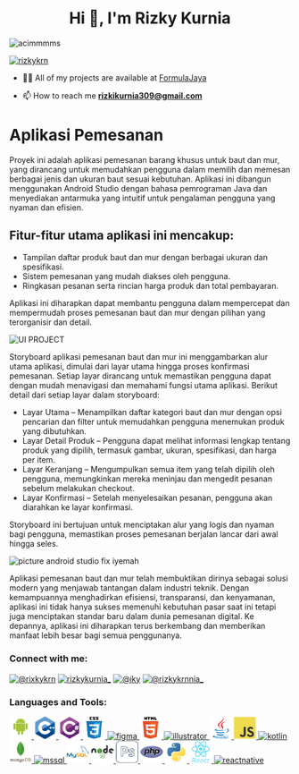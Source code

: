 <h1 align="center">Hi 👋, I'm Rizky Kurnia</h1>

<p align="left"> <img src="https://komarev.com/ghpvc/?username=acimmmms&label=Profile%20views&color=0e75b6&style=flat" alt="acimmmms" /> </p>
<p align="left"> <a href="https://twitter.com/rizkykrn" target="blank"><img src="https://img.shields.io/twitter/follow/rizkykrn?logo=twitter&style=for-the-badge" alt="rizkykrn" /></a> </p>

- 👨‍💻 All of my projects are available at [FormulaJaya](FormulaJaya)

- 📫 How to reach me **rizkikurnia309@gmail.com**



# Aplikasi Pemesanan

Proyek ini adalah aplikasi pemesanan barang khusus untuk baut dan mur,
yang dirancang untuk memudahkan pengguna dalam memilih dan memesan berbagai jenis dan ukuran baut sesuai kebutuhan. 
Aplikasi ini dibangun menggunakan Android Studio dengan bahasa pemrograman Java dan menyediakan antarmuka yang intuitif untuk pengalaman pengguna yang nyaman dan efisien.

## Fitur-fitur utama aplikasi ini mencakup: 

* Tampilan daftar produk baut dan mur dengan berbagai ukuran dan spesifikasi.
* Sistem pemesanan yang mudah diakses oleh pengguna.
* Ringkasan pesanan serta rincian harga produk dan total pembayaran.
  
Aplikasi ini diharapkan dapat membantu pengguna dalam mempercepat dan mempermudah proses pemesanan baut dan mur dengan pilihan yang terorganisir dan detail.




![UI PROJECT](https://github.com/user-attachments/assets/24183f34-f004-44f5-bbab-fba7a08ee0c4)




Storyboard aplikasi pemesanan baut dan mur ini menggambarkan alur utama aplikasi, dimulai dari layar utama hingga proses konfirmasi pemesanan. Setiap layar dirancang untuk memastikan pengguna dapat dengan mudah menavigasi dan memahami fungsi utama aplikasi. Berikut detail dari setiap layar dalam storyboard: 

* Layar Utama – Menampilkan daftar kategori baut dan mur dengan opsi pencarian dan filter untuk memudahkan pengguna menemukan produk yang dibutuhkan.
* Layar Detail Produk – Pengguna dapat melihat informasi lengkap tentang produk yang dipilih, termasuk gambar, ukuran, spesifikasi, dan harga per item.
* Layar Keranjang – Mengumpulkan semua item yang telah dipilih oleh pengguna, memungkinkan mereka meninjau dan mengedit pesanan sebelum melakukan checkout.
* Layar Konfirmasi – Setelah menyelesaikan pesanan, pengguna akan diarahkan ke layar konfirmasi.

Storyboard ini bertujuan untuk menciptakan alur yang logis dan nyaman bagi pengguna, memastikan proses pemesanan berjalan lancar dari awal hingga seles.


![picture android studio fix iyemah](https://github.com/user-attachments/assets/f1380c96-331c-44a9-897d-97a83b82d10f)

Aplikasi pemesanan baut dan mur telah membuktikan dirinya sebagai solusi modern yang menjawab tantangan dalam industri teknik. Dengan kemampuannya menghadirkan efisiensi, transparansi, dan kenyamanan, aplikasi ini tidak hanya sukses memenuhi kebutuhan pasar saat ini tetapi juga menciptakan standar baru dalam dunia pemesanan digital. Ke depannya, aplikasi ini diharapkan terus berkembang dan memberikan manfaat lebih besar bagi semua penggunanya.



<h3 align="left">Connect with me:</h3>
<p align="left">
<a href="https://twitter.com/@rixkykrn" target="blank"><img align="center" src="https://raw.githubusercontent.com/rahuldkjain/github-profile-readme-generator/master/src/images/icons/Social/twitter.svg" alt="@rixkykrn" height="30" width="40" /></a>
<a href="https://linkedin.com/in/rizkykurnia_" target="blank"><img align="center" src="https://raw.githubusercontent.com/rahuldkjain/github-profile-readme-generator/master/src/images/icons/Social/linked-in-alt.svg" alt="rizkykurnia_" height="30" width="40" /></a>
<a href="https://fb.com/@iky" target="blank"><img align="center" src="https://raw.githubusercontent.com/rahuldkjain/github-profile-readme-generator/master/src/images/icons/Social/facebook.svg" alt="@iky" height="30" width="40" /></a>
<a href="https://instagram.com/@rizkykrnnia_" target="blank"><img align="center" src="https://raw.githubusercontent.com/rahuldkjain/github-profile-readme-generator/master/src/images/icons/Social/instagram.svg" alt="@rizkykrnnia_" height="30" width="40" /></a>
</p>

<h3 align="left">Languages and Tools:</h3>
<p align="left"> <a href="https://developer.android.com" target="_blank" rel="noreferrer"> <img src="https://raw.githubusercontent.com/devicons/devicon/master/icons/android/android-original-wordmark.svg" alt="android" width="40" height="40"/> </a> <a href="https://www.w3schools.com/cpp/" target="_blank" rel="noreferrer"> <img src="https://raw.githubusercontent.com/devicons/devicon/master/icons/cplusplus/cplusplus-original.svg" alt="cplusplus" width="40" height="40"/> </a> <a href="https://www.w3schools.com/cs/" target="_blank" rel="noreferrer"> <img src="https://raw.githubusercontent.com/devicons/devicon/master/icons/csharp/csharp-original.svg" alt="csharp" width="40" height="40"/> </a> <a href="https://www.w3schools.com/css/" target="_blank" rel="noreferrer"> <img src="https://raw.githubusercontent.com/devicons/devicon/master/icons/css3/css3-original-wordmark.svg" alt="css3" width="40" height="40"/> </a> <a href="https://www.figma.com/" target="_blank" rel="noreferrer"> <img src="https://www.vectorlogo.zone/logos/figma/figma-icon.svg" alt="figma" width="40" height="40"/> </a> <a href="https://www.w3.org/html/" target="_blank" rel="noreferrer"> <img src="https://raw.githubusercontent.com/devicons/devicon/master/icons/html5/html5-original-wordmark.svg" alt="html5" width="40" height="40"/> </a> <a href="https://www.adobe.com/in/products/illustrator.html" target="_blank" rel="noreferrer"> <img src="https://www.vectorlogo.zone/logos/adobe_illustrator/adobe_illustrator-icon.svg" alt="illustrator" width="40" height="40"/> </a> <a href="https://www.java.com" target="_blank" rel="noreferrer"> <img src="https://raw.githubusercontent.com/devicons/devicon/master/icons/java/java-original.svg" alt="java" width="40" height="40"/> </a> <a href="https://developer.mozilla.org/en-US/docs/Web/JavaScript" target="_blank" rel="noreferrer"> <img src="https://raw.githubusercontent.com/devicons/devicon/master/icons/javascript/javascript-original.svg" alt="javascript" width="40" height="40"/> </a> <a href="https://kotlinlang.org" target="_blank" rel="noreferrer"> <img src="https://www.vectorlogo.zone/logos/kotlinlang/kotlinlang-icon.svg" alt="kotlin" width="40" height="40"/> </a> <a href="https://www.mongodb.com/" target="_blank" rel="noreferrer"> <img src="https://raw.githubusercontent.com/devicons/devicon/master/icons/mongodb/mongodb-original-wordmark.svg" alt="mongodb" width="40" height="40"/> </a> <a href="https://www.microsoft.com/en-us/sql-server" target="_blank" rel="noreferrer"> <img src="https://www.svgrepo.com/show/303229/microsoft-sql-server-logo.svg" alt="mssql" width="40" height="40"/> </a> <a href="https://www.mysql.com/" target="_blank" rel="noreferrer"> <img src="https://raw.githubusercontent.com/devicons/devicon/master/icons/mysql/mysql-original-wordmark.svg" alt="mysql" width="40" height="40"/> </a> <a href="https://nodejs.org" target="_blank" rel="noreferrer"> <img src="https://raw.githubusercontent.com/devicons/devicon/master/icons/nodejs/nodejs-original-wordmark.svg" alt="nodejs" width="40" height="40"/> </a> <a href="https://www.photoshop.com/en" target="_blank" rel="noreferrer"> <img src="https://raw.githubusercontent.com/devicons/devicon/master/icons/photoshop/photoshop-line.svg" alt="photoshop" width="40" height="40"/> </a> <a href="https://www.php.net" target="_blank" rel="noreferrer"> <img src="https://raw.githubusercontent.com/devicons/devicon/master/icons/php/php-original.svg" alt="php" width="40" height="40"/> </a> <a href="https://www.python.org" target="_blank" rel="noreferrer"> <img src="https://raw.githubusercontent.com/devicons/devicon/master/icons/python/python-original.svg" alt="python" width="40" height="40"/> </a> <a href="https://reactjs.org/" target="_blank" rel="noreferrer"> <img src="https://raw.githubusercontent.com/devicons/devicon/master/icons/react/react-original-wordmark.svg" alt="react" width="40" height="40"/> </a> <a href="https://reactnative.dev/" target="_blank" rel="noreferrer"> <img src="https://reactnative.dev/img/header_logo.svg" alt="reactnative" width="40" height="40"/> </a> </p>









